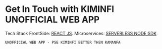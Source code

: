 # Get In Touch with KIMINFI UNOFFICIAL WEB APP

Tech Stack
FrontSide: [REACT JS](https://reactjs.org).
Microservices: [SERVERLESS NODE SDK](https://nodejs.org)

```
UNOFFICIAL WEB APP - PSE KIMINFI BETTER THEN KAMANFA 
```